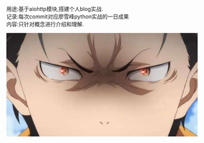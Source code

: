 用途:基于aiohttp模块,搭建个人blog实战.  
记录:每次commit对应廖雪峰python实战的一日成果  
内容:只针对概念进行介绍和理解.  

![Image text](https://github.com/ccyv5/ccy_blog/blob/master/%E7%9C%BC%E7%A5%9E.jpg)  
